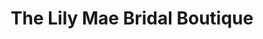 ---
title: "The Lily Mae Bridal Boutique"
url: /madison/the-lily-mae-bridal-boutique/
shop: clothes
---